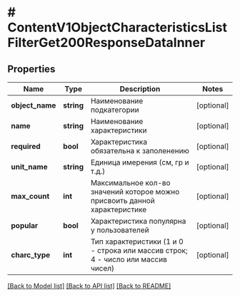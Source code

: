 # # ContentV1ObjectCharacteristicsListFilterGet200ResponseDataInner

## Properties

Name | Type | Description | Notes
------------ | ------------- | ------------- | -------------
**object_name** | **string** | Наименование подкатегории | [optional]
**name** | **string** | Наименование характеристики | [optional]
**required** | **bool** | Характеристика обязательна к заполенению | [optional]
**unit_name** | **string** | Единица имерения (см, гр и т.д.) | [optional]
**max_count** | **int** | Максимальное кол-во значений которое можно присвоить данной характеристике | [optional]
**popular** | **bool** | Характеристика популярна у пользователей | [optional]
**charc_type** | **int** | Тип характеристики (1 и 0 - строка или массив строк; 4 - число или массив чисел) | [optional]

[[Back to Model list]](../../README.md#models) [[Back to API list]](../../README.md#endpoints) [[Back to README]](../../README.md)
